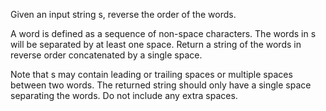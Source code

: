 Given an input string s, reverse the order of the words.

A word is defined as a sequence of non-space characters. The words in s will be separated by at least one space. Return a string of the words in reverse order concatenated 
by a single space.

Note that s may contain leading or trailing spaces or multiple spaces between two words. The returned string should only have a single space separating the words. 
Do not include any extra spaces.

